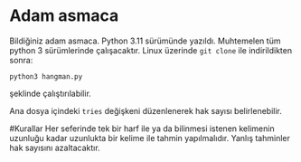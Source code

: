 # Adam asmaca
Bildiğiniz adam asmaca.
Python 3.11 sürümünde yazıldı. Muhtemelen tüm python 3 sürümlerinde çalışacaktır.
Linux üzerinde ```git clone``` ile indirildikten sonra:
```
python3 hangman.py
```
şeklinde çalıştırılabilir.

Ana dosya içindeki ```tries``` değişkeni düzenlenerek hak sayısı belirlenebilir.

#Kurallar
Her seferinde tek bir harf ile ya da bilinmesi istenen kelimenin uzunluğu kadar uzunlukta bir kelime ile tahmin yapılmalıdır.
Yanlış tahminler hak sayısını azaltacaktır.
